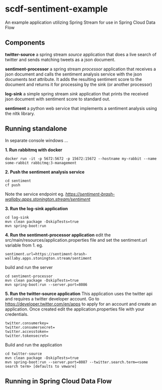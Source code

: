 # scdf-sentiment-example
An example application utilizing Spring Stream for use in Spring Cloud Data Flow

## Components

**twitter-source** a spring stream *source* application that does a live search of twitter and sends matching tweets as a json document.

**sentiment-processor** a spring stream *processor* application that receives a json document and calls the sentiment analysis service with the json documents *text* attribute. It adds the resulting sentiment score to the document and returns it for processing by the sink (or another processor)

**log-sink** a simple spring stream *sink* application that prints the received json document with sentiment score to standard out.

**sentiment** a python web service that implements a sentiment analysis using the nltk library. 


## Running standalone

In separate console windows ...

**1. Run rabbitmq with docker**
```
docker run -it -p 5672:5672 -p 15672:15672 --hostname my-rabbit --name some-rabbit rabbitmq:3-management
```
**2. Push the sentiment analysis service**
```
cd sentiment
cf push
```
Note the service endpoint eg. *https://sentiment-brash-wallaby.apps.stonington.stream/sentiment*

**3. Run the log-sink application**
```
cd log-sink
mvn clean package -DskipTests=true
mvn spring-boot:run
```

**4. Run the sentiment-processor application**
edit the src/main/resources/application.properties file and set the sentiment.url variable from 1. eg.
```
sentiment.url=https://sentiment-brash-wallaby.apps.stonington.stream/sentiment
```
build and run the server
```
cd sentiment-processor
mvn clean package -DskipTests=true
mvn spring-boot:run --server.port=8086
```

**5. Run the twitter-source application**
This application uses the twitter api and requires a twitter developer account. Go to https://developer.twitter.com/en/apps to apply for an account and create an application. Once created edit the application.properties file with your credentials.
```
twitter.consumerkey=
twitter.consumersecret=
twitter.accesstoken=
twitter.tokensecret=
```

Build and run the application
```
cd twitter-source
mvn clean package -DskipTests=true
mvn spring-boot:run --server.port=8087 --twitter.search.term=<some search term> [defaults to vmware]
```


## Running in Spring Cloud Data Flow

<todo>
  


